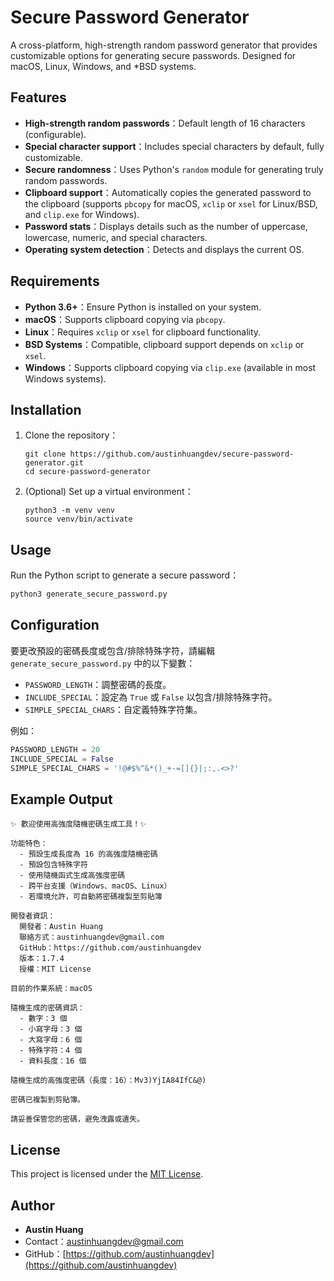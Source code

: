 # Secure Password Generator

A cross-platform, high-strength random password generator that provides customizable options for generating secure passwords. Designed for macOS, Linux, Windows, and \*BSD systems.

## Features

- **High-strength random passwords**：Default length of 16 characters (configurable).
- **Special character support**：Includes special characters by default, fully customizable.
- **Secure randomness**：Uses Python's `random` module for generating truly random passwords.
- **Clipboard support**：Automatically copies the generated password to the clipboard (supports `pbcopy` for macOS, `xclip` or `xsel` for Linux/BSD, and `clip.exe` for Windows).
- **Password stats**：Displays details such as the number of uppercase, lowercase, numeric, and special characters.
- **Operating system detection**：Detects and displays the current OS.

## Requirements

- **Python 3.6+**：Ensure Python is installed on your system.
- **macOS**：Supports clipboard copying via `pbcopy`.
- **Linux**：Requires `xclip` or `xsel` for clipboard functionality.
- **BSD Systems**：Compatible, clipboard support depends on `xclip` or `xsel`.
- **Windows**：Supports clipboard copying via `clip.exe` (available in most Windows systems).

## Installation

1. Clone the repository：

   ```shell
   git clone https://github.com/austinhuangdev/secure-password-generator.git
   cd secure-password-generator
   ```

2. (Optional) Set up a virtual environment：

   ```shell
   python3 -m venv venv
   source venv/bin/activate
   ```

## Usage

Run the Python script to generate a secure password：

```bash
python3 generate_secure_password.py
```

## Configuration

要更改預設的密碼長度或包含/排除特殊字符，請編輯 `generate_secure_password.py` 中的以下變數：

- `PASSWORD_LENGTH`：調整密碼的長度。
- `INCLUDE_SPECIAL`：設定為 `True` 或 `False` 以包含/排除特殊字符。
- `SIMPLE_SPECIAL_CHARS`：自定義特殊字符集。

例如：

```python
PASSWORD_LENGTH = 20
INCLUDE_SPECIAL = False
SIMPLE_SPECIAL_CHARS = '!@#$%^&*()_+-=[]{}|;:,.<>?'
```

## Example Output

```plaintext
✨ 歡迎使用高強度隨機密碼生成工具！✨

功能特色：
  - 預設生成長度為 16 的高強度隨機密碼
  - 預設包含特殊字符
  - 使用隨機函式生成高強度密碼
  - 跨平台支援（Windows、macOS、Linux）
  - 若環境允許，可自動將密碼複製至剪貼簿

開發者資訊：
  開發者：Austin Huang
  聯絡方式：austinhuangdev@gmail.com
  GitHub：https://github.com/austinhuangdev
  版本：1.7.4
  授權：MIT License

目前的作業系統：macOS

隨機生成的密碼資訊：
  - 數字：3 個
  - 小寫字母：3 個
  - 大寫字母：6 個
  - 特殊字符：4 個
  - 資料長度：16 個

隨機生成的高強度密碼（長度：16）：Mv3)YjIA84IfC&@)

密碼已複製到剪貼簿。

請妥善保管您的密碼，避免洩露或遺失。
```

## License

This project is licensed under the [MIT License](LICENSE).

## Author

- **Austin Huang**
- Contact：[austinhuangdev@gmail.com](mailto:austinhuangdev@gmail.com)
- GitHub：[https://github.com/austinhuangdev](https://github.com/austinhuangdev)
